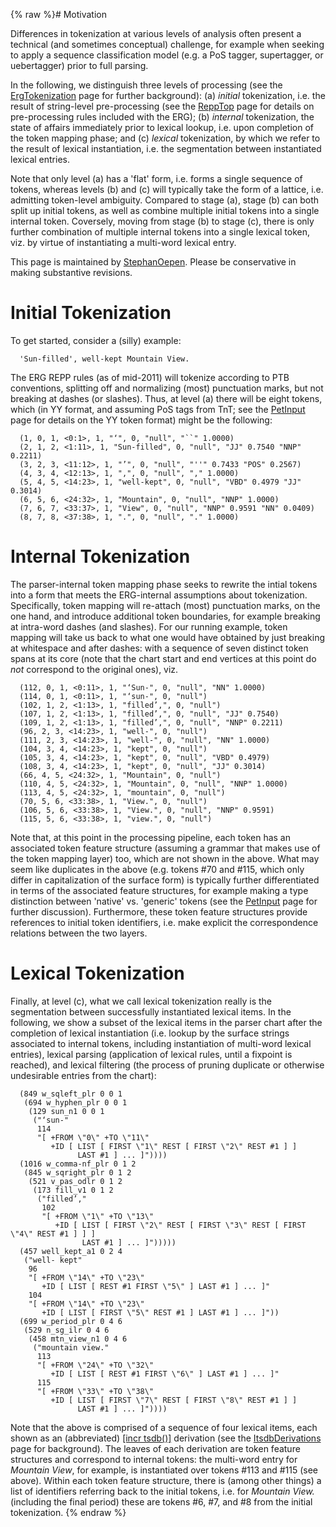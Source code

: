 {% raw %}# Motivation

Differences in tokenization at various levels of analysis often present
a technical (and sometimes conceptual) challenge, for example when
seeking to apply a sequence classification model (e.g. a PoS tagger,
supertagger, or uebertagger) prior to full parsing.

In the following, we distinguish three levels of processing (see the
[ErgTokenization](../ErgTokenization) page for further background): (a)
*initial* tokenization, i.e. the result of string-level pre-processing
(see the [ReppTop](https://blog.inductorsoftware.com/docsproto/tools/ReppTop) page for details on pre-processing rules
included with the ERG); (b) *internal* tokenization, the state of
affairs immediately prior to lexical lookup, i.e. upon completion of the
token mapping phase; and (c) *lexical* tokenization, by which we refer
to the result of lexical instantiation, i.e. the segmentation between
instantiated lexical entries.

Note that only level (a) has a 'flat' form, i.e. forms a single sequence
of tokens, whereas levels (b) and (c) will typically take the form of a
lattice, i.e. admitting token-level ambiguity. Compared to stage (a),
stage (b) can both split up initial tokens, as well as combine multiple
initial tokens into a single internal token. Coversely, moving from
stage (b) to stage (c), there is only further combination of multiple
internal tokens into a single lexical token, viz. by virtue of
instantiating a multi-word lexical entry.

This page is maintained by [StephanOepen](https://blog.inductorsoftware.com/docsproto/tools/StephanOepen). Please be
conservative in making substantive revisions.

# Initial Tokenization

To get started, consider a (silly) example:

      'Sun-filled', well-kept Mountain View.

The ERG REPP rules (as of mid-2011) will tokenize according to PTB
conventions, splitting off and normalizing (most) punctuation marks, but
not breaking at dashes (or slashes). Thus, at level (a) there will be
eight tokens, which (in YY format, and assuming PoS tags from TnT; see
the [PetInput](https://blog.inductorsoftware.com/docsproto/tools/PetInput) page for details on the YY token format) might
be the following:

      (1, 0, 1, <0:1>, 1, "‘", 0, "null", "``" 1.0000)
      (2, 1, 2, <1:11>, 1, "Sun-filled", 0, "null", "JJ" 0.7540 "NNP" 0.2211)
      (3, 2, 3, <11:12>, 1, "’", 0, "null", "''" 0.7433 "POS" 0.2567)
      (4, 3, 4, <12:13>, 1, ",", 0, "null", "," 1.0000)
      (5, 4, 5, <14:23>, 1, "well-kept", 0, "null", "VBD" 0.4979 "JJ" 0.3014)
      (6, 5, 6, <24:32>, 1, "Mountain", 0, "null", "NNP" 1.0000)
      (7, 6, 7, <33:37>, 1, "View", 0, "null", "NNP" 0.9591 "NN" 0.0409)
      (8, 7, 8, <37:38>, 1, ".", 0, "null", "." 1.0000)

# Internal Tokenization

The parser-internal token mapping phase seeks to rewrite the intial
tokens into a form that meets the ERG-internal assumptions about
tokenization. Specifically, token mapping will re-attach (most)
punctuation marks, on the one hand, and introduce additional token
boundaries, for example breaking at intra-word dashes (and slashes). For
our running example, token mapping will take us back to what one would
have obtained by just breaking at whitespace and after dashes: with a
sequence of seven distinct token spans at its core (note that the chart
start and end vertices at this point do *not* correspond to the original
ones), viz.

      (112, 0, 1, <0:11>, 1, "‘Sun-", 0, "null", "NN" 1.0000)
      (114, 0, 1, <0:11>, 1, "‘sun-", 0, "null")
      (102, 1, 2, <1:13>, 1, "filled’,", 0, "null")
      (107, 1, 2, <1:13>, 1, "filled’,", 0, "null", "JJ" 0.7540)
      (109, 1, 2, <1:13>, 1, "filled’,", 0, "null", "NNP" 0.2211)
      (96, 2, 3, <14:23>, 1, "well-", 0, "null")
      (111, 2, 3, <14:23>, 1, "well-", 0, "null", "NN" 1.0000)
      (104, 3, 4, <14:23>, 1, "kept", 0, "null")
      (105, 3, 4, <14:23>, 1, "kept", 0, "null", "VBD" 0.4979)
      (108, 3, 4, <14:23>, 1, "kept", 0, "null", "JJ" 0.3014)
      (66, 4, 5, <24:32>, 1, "Mountain", 0, "null")
      (110, 4, 5, <24:32>, 1, "Mountain", 0, "null", "NNP" 1.0000)
      (113, 4, 5, <24:32>, 1, "mountain", 0, "null")
      (70, 5, 6, <33:38>, 1, "View.", 0, "null")
      (106, 5, 6, <33:38>, 1, "View.", 0, "null", "NNP" 0.9591)
      (115, 5, 6, <33:38>, 1, "view.", 0, "null")

Note that, at this point in the processing pipeline, each token has an
associated token feature structure (assuming a grammar that makes use of
the token mapping layer) too, which are not shown in the above. What may
seem like duplicates in the above (e.g. tokens \#70 and \#115, which
only differ in capitalization of the surface form) is typically further
differentiated in terms of the associated feature structures, for
example making a type distinction between 'native' vs. 'generic' tokens
(see the [PetInput](https://blog.inductorsoftware.com/docsproto/tools/PetInput) page for further discussion). Furthermore,
these token feature structures provide references to initial token
identifiers, i.e. make explicit the correspondence relations between the
two layers.

# Lexical Tokenization

Finally, at level (c), what we call lexical tokenization really is the
segmentation between successfully instantiated lexical items. In the
following, we show a subset of the lexical items in the parser chart
after the completion of lexical instantiation (i.e. lookup by the
surface strings associated to internal tokens, including instantiation
of multi-word lexical entries), lexical parsing (application of lexical
rules, until a fixpoint is reached), and lexical filtering (the process
of pruning duplicate or otherwise undesirable entries from the chart):

      (849 w_sqleft_plr 0 0 1
       (694 w_hyphen_plr 0 0 1
        (129 sun_n1 0 0 1
         ("‘sun-" 
          114 
          "[ +FROM \"0\" +TO \"11\" 
             +ID [ LIST [ FIRST \"1\" REST [ FIRST \"2\" REST #1 ] ]
                   LAST #1 ] ... ]"))))
      (1016 w_comma-nf_plr 0 1 2
       (845 w_sqright_plr 0 1 2
        (521 v_pas_odlr 0 1 2
         (173 fill_v1 0 1 2
          ("filled’," 
           102
           "[ +FROM \"1\" +TO \"13\" 
              +ID [ LIST [ FIRST \"2\" REST [ FIRST \"3\" REST [ FIRST \"4\" REST #1 ] ] ]
                    LAST #1 ] ... ]")))))
      (457 well_kept_a1 0 2 4
       ("well- kept"
        96
        "[ +FROM \"14\" +TO \"23\" 
           +ID [ LIST [ REST #1 FIRST \"5\" ] LAST #1 ] ... ]"
        104
        "[ +FROM \"14\" +TO \"23\"
           +ID [ LIST [ FIRST \"5\" REST #1 ] LAST #1 ] ... ]"))
      (699 w_period_plr 0 4 6
       (529 n_sg_ilr 0 4 6
        (458 mtn_view_n1 0 4 6
         ("mountain view." 
          113
          "[ +FROM \"24\" +TO \"32\" 
             +ID [ LIST [ REST #1 FIRST \"6\" ] LAST #1 ] ... ]"
          115
          "[ +FROM \"33\" +TO \"38\"
             +ID [ LIST [ FIRST \"7\" REST [ FIRST \"8\" REST #1 ] ]
                   LAST #1 ] ... ]"))))

Note that the above is comprised of a sequence of four lexical items,
each shown as an (abbreviated) [\[incr
tsdb()\]](http://www.delph-in.net/itsdb) derivation (see the
[ItsdbDerivations](https://blog.inductorsoftware.com/docsproto/tools/ItsdbDerivations) page for background). The leaves of
each derivation are token feature structures and correspond to internal
tokens: the multi-word entry for *Mountain View*, for example, is
instantiated over tokens \#113 and \#115 (see above). Within each token
feature structure, there is (among other things) a list of identifiers
referring back to the initial tokens, i.e. for *Mountain View.*
(including the final period) these are tokens \#6, \#7, and \#8 from the
initial tokenization.
{% endraw %}